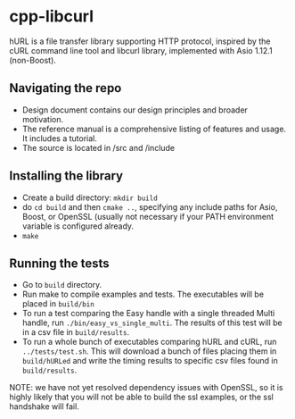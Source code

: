 # cpp-libcurl
hURL is a file transfer library supporting HTTP protocol, inspired by the cURL command line tool and libcurl library, implemented with Asio 1.12.1 (non-Boost).

## Navigating the repo
- Design document contains our design principles and broader motivation.
- The reference manual is a comprehensive listing of features and usage. It includes a tutorial.
- The source is located in /src and /include

## Installing the library
- Create a build directory: `mkdir build`
- do `cd build` and then `cmake ..`, specifying any include paths for Asio, Boost, or OpenSSL (usually not necessary if your PATH environment variable is configured already.
- `make`

## Running the tests
- Go to `build` directory.
- Run make to compile examples and tests. The executables will be placed in `build/bin`
- To run a test comparing the Easy handle with a single threaded Multi handle, run `./bin/easy_vs_single_multi`. The results of this test will be in a csv file in `build/results`.
- To run a whole bunch of executables comparing hURL and cURL, run `../tests/test.sh`.
This will download a bunch of files placing them in `build/hURLed` and write the timing results to specific csv files found in `build/results`.

NOTE: we have not yet resolved dependency issues with OpenSSL, so it is highly likely that you will not be able to build the ssl examples, or the ssl handshake will fail.
